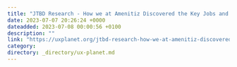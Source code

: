 ```yaml
---
title: "JTBD Research - How we at Amenitiz Discovered the Key Jobs and Pain Points of Hospitality…"
date: 2023-07-07 20:26:24 +0000
dateadded: 2023-07-08 00:00:56 +0100
description: ""
link: "https://uxplanet.org/jtbd-research-how-we-at-amenitiz-discovered-the-key-jobs-and-pain-points-of-hospitality-aca0fd8beca6?source=rss----819cc2aaeee0---4"
category:
directory: _directory/ux-planet.md
---
```

